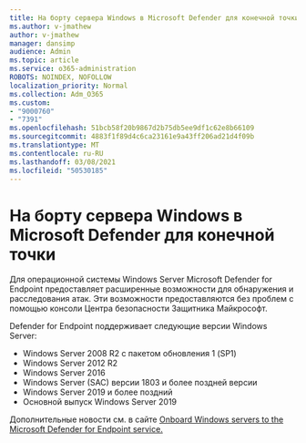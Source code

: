 ```yaml
---
title: На борту сервера Windows в Microsoft Defender для конечной точки
ms.author: v-jmathew
author: v-jmathew
manager: dansimp
audience: Admin
ms.topic: article
ms.service: o365-administration
ROBOTS: NOINDEX, NOFOLLOW
localization_priority: Normal
ms.collection: Adm_O365
ms.custom:
- "9000760"
- "7391"
ms.openlocfilehash: 51bcb58f20b9867d2b75db5ee9df1c62e8b66109
ms.sourcegitcommit: 4883f1f89d4c6ca23161e9a43ff206ad21d4f09b
ms.translationtype: MT
ms.contentlocale: ru-RU
ms.lasthandoff: 03/08/2021
ms.locfileid: "50530185"
---
```

# <a name="onboard-a-windows-server-to-microsoft-defender-for-endpoint"></a>На борту сервера Windows в Microsoft Defender для конечной точки

Для операционной системы Windows Server Microsoft Defender for Endpoint предоставляет расширенные возможности для обнаружения и расследования атак. Эти возможности предоставляются без проблем с помощью консоли Центра безопасности Защитника Майкрософт.

Defender for Endpoint поддерживает следующие версии Windows Server:

- Windows Server 2008 R2 с пакетом обновления 1 (SP1)
- Windows Server 2012 R2
- Windows Server 2016
- Windows Server (SAC) версии 1803 и более поздней версии
- Windows Server 2019 и более поздний
- Основной выпуск Windows Server 2019

Дополнительные новости см. в сайте [Onboard Windows servers to the Microsoft Defender for Endpoint service.](https://go.microsoft.com/fwlink/?linkid=2143627)
